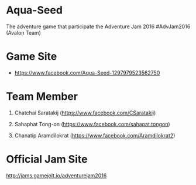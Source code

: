 # Aqua-Seed
The adventure game that participate the Adventure Jam 2016 #AdvJam2016 (Avalon Team)

# Game Site
- https://www.facebook.com/Aqua-Seed-1297979523562750

# Team Member
1) Chatchai Saratakij
(https://www.facebook.com/CSaratakij)

2) Sahaphat Tong-on
(https://www.facebook.com/sahapat.tongon)

3) Chanatip Aramdilokrat
(https://www.facebook.com/Aramdilokrat2)

# Official Jam Site
http://jams.gamejolt.io/adventurejam2016
